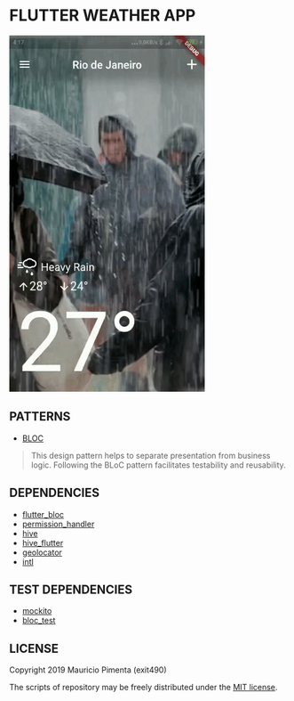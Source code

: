 # FLUTTER WEATHER APP

![](demonstration.gif)

## PATTERNS
* [BLOC](https://www.didierboelens.com/2018/08/reactive-programming---streams---bloc/)

>This design pattern helps to separate presentation from business logic. 
>Following the BLoC pattern facilitates testability and reusability. 

## DEPENDENCIES

* [flutter_bloc](https://pub.dev/packages/flutter_bloc)
* [permission_handler](https://pub.dev/packages/permission_handler)
* [hive](https://pub.dev/packages/hive)
* [hive_flutter](https://pub.dev/packages/hive_flutter)
* [geolocator](https://pub.dev/packages/geolocator)
* [intl](https://pub.dev/packages/intl)

## TEST DEPENDENCIES

* [mockito](https://pub.dev/packages/mockito)
* [bloc_test](https://pub.dev/packages/bloc_test)

## LICENSE

Copyright 2019 Mauricio Pimenta (exit490)

The scripts of repository may be freely distributed under the [MIT license](LICENSE).